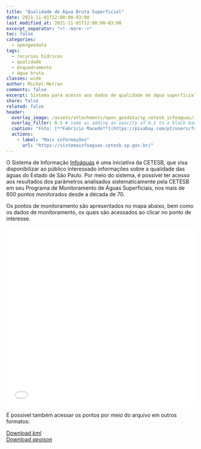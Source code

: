 ```yaml
---
title: "Qualidade de Água Bruta Superficial"
date: 2021-11-01T12:00:00-03:00
last_modified_at: 2021-11-01T12:00:00-03:00
excerpt_separator: "<!--more-->"
toc: false
categories:
  - opengeodata
tags:
  - recursos hídricos
  - qualidade
  - enquadramento
  - água bruta
classes: wide
author: Michel Metran
comments: false
excerpt: Sistema para acesso aos dados de qualidade de água superficial (dos rios)
share: false
related: false
header:
  overlay_image: /assets/attachments/open_geodata/sp_cetesb_infoaguas/imgs/river-min.jpg
  overlay_filter: 0.5 # same as adding an opacity of 0.5 to a black background
  caption: "Foto: [**Fabricio Macedo**](https://pixabay.com/pt/users/fabriciomacedophotos-328534/?utm_source=link-attribution&amp;utm_medium=referral&amp;utm_campaign=image&amp;utm_content=1729544)"
  actions:
    - label: "Mais informações"
      url: "https://sistemainfoaguas.cetesb.sp.gov.br/"
---
```


O Sistema de Informação [Infoáguas](https://sistemainfoaguas.cetesb.sp.gov.br/) é uma iniciativa da CETESB<!--more-->, que visa disponibilizar ao público interessado informações sobre a qualidade das águas do Estado de São Paulo. Por meio do sistema, é possível ter acesso aos resultados dos parâmetros analisados sistematicamente pela CETESB em seu Programa de Monitoramento de Águas Superficiais, nos mais de 600 pontos monitorados desde a década de 70.

Os pontos de monitoramento são apresentados no mapa abaixo, bem como os dados de monitoramento, os quais são acessados ao clicar no ponto de interesse.

<iframe src="/assets/attachments/open_geodata/sp_cetesb_infoaguas/maps/map_cluster.html" width="100%" height="480"  frameborder="0" allowfullscreen webkitallowfullscreen mozallowfullscreen oallowfullscreen msallowfullscreen></iframe>

<br>

É possível também acessar os pontos por meio do arquivo em outros formatos:

<a href="/assets/attachments/open_geodata/sp_cetesb_infoaguas/geo/ptos_monitoramento.kml" class="btn btn--primary">Download *kml*</a>
<br>
<a href="/assets/attachments/open_geodata/sp_cetesb_infoaguas/geo/ptos_monitoramento.geojson" class="btn btn--primary">Download *geojson*</a>
